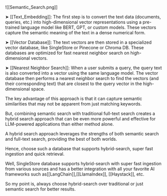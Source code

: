 ![[Semantic_Search.png]]


➤ [[Text_Embedding]]: The first step is to convert the text data (documents, queries, etc.) into high-dimensional vector representations using a pre-trained language model like BERT, GPT, or custom models. These vectors capture the semantic meaning of the text in a dense numerical form.  
  
➤ [[Vector Database]]: The text vectors are then stored in a specialized vector database, like SingleStore or Pinecone or Chroma DB. These databases are optimized for fast nearest neighbor search on high-dimensional vectors.  
  
➤ [[Nearest Neighbor Search]]: When a user submits a query, the query text is also converted into a vector using the same language model. The vector database then performs a nearest neighbor search to find the vectors (and their corresponding text) that are closest to the query vector in the high-dimensional space.  
  
The key advantage of this approach is that it can capture semantic similarities that may not be apparent from just matching keywords.  
  
But, combining semantic search with traditional full-text search creates a hybrid search approach that can be even more powerful and effective for LLM-powered applications than either method alone.  
  
A hybrid search approach leverages the strengths of both semantic search and full-text search, providing the best of both worlds.  
  
Hence, choose such a database that supports hybrid-search, super fast ingestion and quick retrieval.  
  
Well, SingleStore database supports hybrid-search with super fast ingestion from various sources and has a better integration with all your favorite AI frameworks such as[[LangChain]],[[LlamaIndex]], [[Haystack]], etc.  
  
So my point is, always choose hybrid-search over traditional or just semantic search for better results.